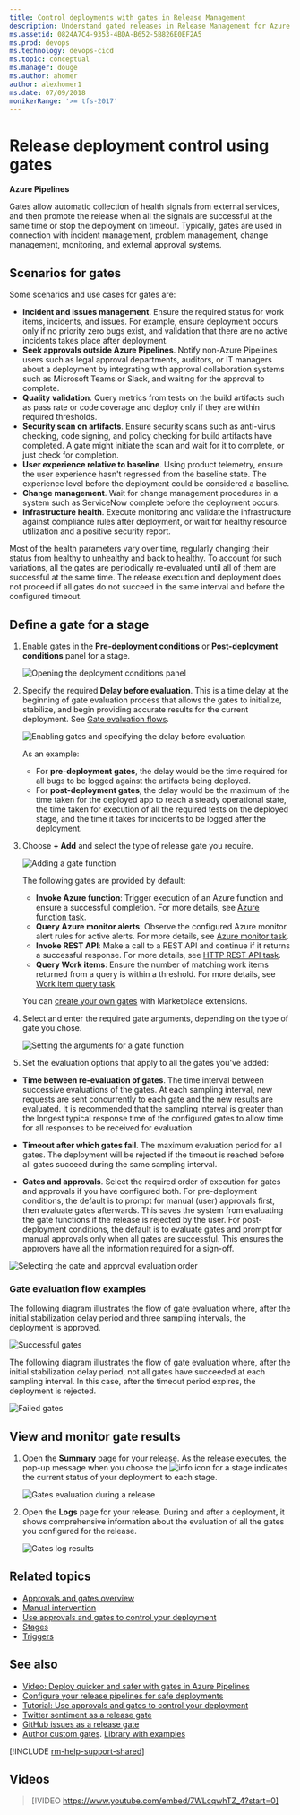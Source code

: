 ```yaml
---
title: Control deployments with gates in Release Management
description: Understand gated releases in Release Management for Azure Pipelines and Team Foundation Server (TFS)
ms.assetid: 0824A7C4-9353-4BDA-B652-5B826E0EF2A5
ms.prod: devops
ms.technology: devops-cicd
ms.topic: conceptual
ms.manager: douge
ms.author: ahomer
author: alexhomer1
ms.date: 07/09/2018
monikerRange: '>= tfs-2017'
---
```


# Release deployment control using gates

**Azure Pipelines**

Gates allow automatic collection of health signals from external services, and then
promote the release when all the signals are successful at the same time or stop the
deployment on timeout.
Typically, gates are used in connection with incident management, problem management,
change management, monitoring, and external approval systems.

## Scenarios for gates

Some scenarios and use cases for gates are:

  * **Incident and issues management**. Ensure the required status for work items, incidents, and issues. For example, ensure deployment occurs only if no priority zero bugs exist, and validation that there are no active incidents takes place after deployment.
  * **Seek approvals outside Azure Pipelines**. Notify non-Azure Pipelines users such as legal approval departments, auditors, or IT managers about a deployment by integrating with approval collaboration systems such as Microsoft Teams or Slack, and waiting for the approval to complete.
  * **Quality validation**. Query metrics from tests on the build artifacts such as pass rate or code coverage and deploy only if they are within required thresholds.
  * **Security scan on artifacts**. Ensure security scans such as anti-virus checking, code signing, and policy checking for build artifacts have completed. A gate might initiate the scan and wait for it to complete, or just check for completion.
  * **User experience relative to baseline**. Using product telemetry, ensure the user experience hasn't regressed from the baseline state. The experience level before the deployment could be considered a baseline.
  * **Change management**. Wait for change management procedures in a system such as ServiceNow complete before the deployment occurs.
  * **Infrastructure health**. Execute monitoring and validate the infrastructure against compliance rules after deployment, or wait for healthy resource utilization and a positive security report.

Most of the health parameters vary over time, regularly changing their status from healthy to unhealthy and back to healthy.
To account for such variations, all the gates are periodically re-evaluated until all of them are successful at the same time.
The release execution and deployment does not proceed if all gates do not succeed in the same interval and before the configured timeout.

## Define a gate for a stage

1. Enable gates in the **Pre-deployment conditions** or **Post-deployment conditions** panel for a stage.

   ![Opening the deployment conditions panel](_img/gated-releases-01.png)

1. Specify the required **Delay before evaluation**. This is a time delay at the beginning of gate evaluation 
   process that allows the gates to initialize, stabilize, and begin providing accurate results
   for the current deployment. See [Gate evaluation flows](#eval-examples).

   ![Enabling gates and specifying the delay before evaluation](_img/gated-releases-01a.png)

   As an example:

   * For **pre-deployment gates**, the delay would be the time required for all bugs to be logged
     against the artifacts being deployed.  
   * For **post-deployment gates**, the delay would be the maximum of the time taken for the deployed app
     to reach a steady operational state, the time taken for execution of all the required tests on
     the deployed stage, and the time it takes for incidents to be logged after the deployment.<p />

1. Choose **+ Add** and select the type of release gate you require.

   ![Adding a gate function](_img/add-gates.png)

   The following gates are provided by default:

   * **Invoke Azure function**: Trigger execution of an Azure function and ensure a successful completion.
     For more details, see [Azure function task](../../tasks/utility/azure-function.md).
   * **Query Azure monitor alerts**: Observe the configured Azure monitor alert rules for active alerts.
     For more details, see [Azure monitor task](../../tasks/utility/azure-monitor.md).
   * **Invoke REST API**: Make a call to a REST API and continue if it returns a successful response.
     For more details, see [HTTP REST API task](../../tasks/utility/http-rest-api.md).
   * **Query Work items**: Ensure the number of matching work items returned from a query is within a threshold.
     For more details, see [Work item query task](../../tasks/utility/work-item-query.md).

   You can [create your own gates](https://github.com/Microsoft/vsts-tasks/blob/master/docs/authoring/gates.md) with Marketplace extensions.
   
1. Select and enter the required gate arguments, depending on the type of gate you chose.

   ![Setting the arguments for a gate function](_img/query-workitems.png)

1.  Set the evaluation options that apply to all the gates you've added:

   * **Time between re-evaluation of gates**. The time interval between successive evaluations of 
     the gates. At each sampling interval, new requests are sent concurrently to each gate
     and the new results are evaluated. It is recommended that the sampling interval is greater than the longest
     typical response time of the configured gates to allow time for all responses to be received for evaluation.     

   * **Timeout after which gates fail**. The maximum evaluation period for all gates.
     The deployment will be rejected if the timeout is reached before all gates succeed during the same sampling interval.

   * **Gates and approvals**. Select the required order of execution for gates and approvals if you have configured both.
     For pre-deployment conditions, the default is to prompt for manual (user) approvals first, then evaluate gates afterwards.
     This saves the system from evaluating the gate functions if the release is rejected by the user.
     For post-deployment conditions, the default is to evaluate gates and prompt for manual approvals only when all gates are successful.
     This ensures the approvers have all the information required for a sign-off.

   ![Selecting the gate and approval evaluation order](_img/gated-releases-04.png)
   
### Gate evaluation flow examples

<a name="eval-examples"></a>The following diagram illustrates the flow of gate evaluation where, after the
initial stabilization delay period and three sampling intervals, the deployment is approved.

![Successful gates](_img/gate-results-pass.png)

The following diagram illustrates the flow of gate evaluation where, after the
initial stabilization delay period, not all gates have succeeded at each sampling interval. In
this case, after the timeout period expires, the deployment is rejected.

![Failed gates](_img/gate-results-fail.png)

## View and monitor gate results
 
1. Open the **Summary** page for your release. As the release executes, the pop-up message when you choose
   the ![info](_img/info-icon.png) icon for a stage indicates the current status of your deployment to each stage.

   ![Gates evaluation during a release](_img/waiting-on-delay-before-evaluation.png)

1. Open the **Logs** page for your release. During and after a deployment, it shows comprehensive information
about the evaluation of all the gates you configured for the release.

   ![Gates log results ](_img/logs-page.png)

## Related topics

* [Approvals and gates overview](index.md)
* [Manual intervention](../../tasks/utility/manual-intervention.md)
* [Use approvals and gates to control your deployment](../../release/deploy-using-approvals.md)
* [Stages](../environments.md)
* [Triggers](../triggers.md)

## See also

* [Video: Deploy quicker and safer with gates in Azure Pipelines](https://channel9.msdn.com/Events/Connect/2017/T181)
* [Configure your release pipelines for safe deployments](https://blogs.msdn.microsoft.com/visualstudioalm/2017/04/24/configuring-your-release-pipelines-for-safe-deployments/)
* [Tutorial: Use approvals and gates to control your deployment](../../release/deploy-using-approvals.md)
* [Twitter sentiment as a release gate](https://blogs.msdn.microsoft.com/bharry/2017/12/15/twitter-sentiment-as-a-release-gate/)
* [GitHub issues as a release gate](https://www.visualstudiogeeks.com/DevOps/github-issues-as-deployment-gate-in-vsts-rm)
* [Author custom gates](https://github.com/Microsoft/vsts-tasks/blob/master/docs/authoring/gates.md). [Library with examples](https://github.com/Microsoft/vsts-rm-extensions/tree/master/ServerTaskHelper/DistributedTask.ServerTask.Remote.Common) 


[!INCLUDE [rm-help-support-shared](../../_shared/rm-help-support-shared.md)]

## Videos 

> [!VIDEO https://www.youtube.com/embed/7WLcqwhTZ_4?start=0]
